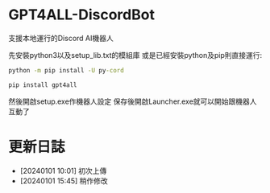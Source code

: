 # GPT4ALL-DiscordBot

支援本地運行的Discord AI機器人

先安裝python3以及setup_lib.txt的模組庫
或是已經安裝python及pip則直接運行:
```cmd
python -m pip install -U py-cord

pip install gpt4all
```

然後開啟setup.exe作機器人設定
保存後開啟Launcher.exe就可以開始跟機器人互動了

# 更新日誌
- [20240101 10:01] 初次上傳
- [20240101 15:45] 稍作修改
